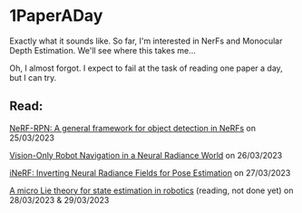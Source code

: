 # 1PaperADay

Exactly what it sounds like. So far, I'm interested in NerFs and Monocular Depth Estimation. We'll see where this takes me...

Oh, I almost forgot. I expect to fail at the task of reading one paper a day, but I can try. 

## Read:

[NeRF-RPN: A general framework for object detection in NeRFs](https://arxiv.org/abs/2211.11646) on 25/03/2023


[Vision-Only Robot Navigation in a Neural Radiance World](https://arxiv.org/pdf/2110.00168.pdf) on 26/03/2023

[iNeRF: Inverting Neural Radiance Fields for Pose Estimation](https://arxiv.org/pdf/2012.05877.pdf) on 27/03/2023

[A micro Lie theory for state estimation in robotics](https://arxiv.org/pdf/1812.01537.pdf) (reading, not done yet) on 28/03/2023 & 29/03/2023
